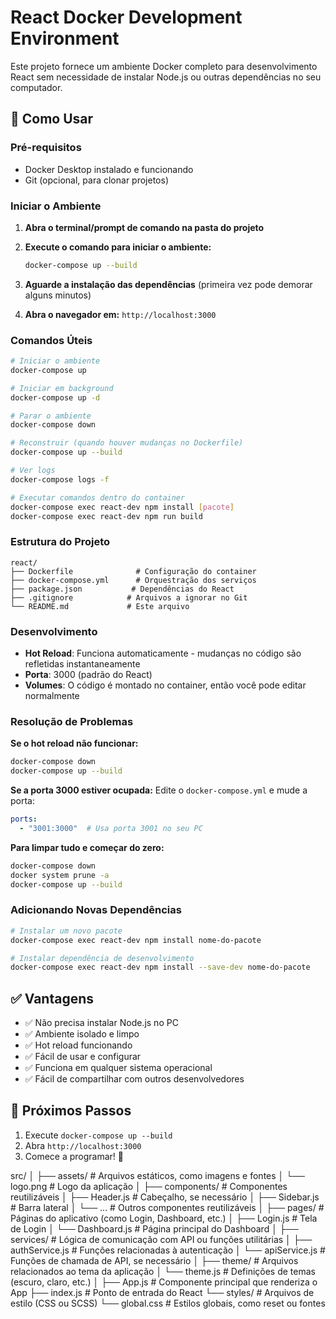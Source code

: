 # React Docker Development Environment

Este projeto fornece um ambiente Docker completo para desenvolvimento React sem necessidade de instalar Node.js ou outras dependências no seu computador.

## 🚀 Como Usar

### Pré-requisitos
- Docker Desktop instalado e funcionando
- Git (opcional, para clonar projetos)

### Iniciar o Ambiente

1. **Abra o terminal/prompt de comando na pasta do projeto**

2. **Execute o comando para iniciar o ambiente:**
   ```bash
   docker-compose up --build
   ```

3. **Aguarde a instalação das dependências** (primeira vez pode demorar alguns minutos)

4. **Abra o navegador em:** `http://localhost:3000`

### Comandos Úteis

```bash
# Iniciar o ambiente
docker-compose up

# Iniciar em background
docker-compose up -d

# Parar o ambiente
docker-compose down

# Reconstruir (quando houver mudanças no Dockerfile)
docker-compose up --build

# Ver logs
docker-compose logs -f

# Executar comandos dentro do container
docker-compose exec react-dev npm install [pacote]
docker-compose exec react-dev npm run build
```

### Estrutura do Projeto

```
react/
├── Dockerfile              # Configuração do container
├── docker-compose.yml      # Orquestração dos serviços
├── package.json           # Dependências do React
├── .gitignore            # Arquivos a ignorar no Git
└── README.md             # Este arquivo
```

### Desenvolvimento

- **Hot Reload**: Funciona automaticamente - mudanças no código são refletidas instantaneamente
- **Porta**: 3000 (padrão do React)
- **Volumes**: O código é montado no container, então você pode editar normalmente

### Resolução de Problemas

**Se o hot reload não funcionar:**
```bash
docker-compose down
docker-compose up --build
```

**Se a porta 3000 estiver ocupada:**
Edite o `docker-compose.yml` e mude a porta:
```yaml
ports:
  - "3001:3000"  # Usa porta 3001 no seu PC
```

**Para limpar tudo e começar do zero:**
```bash
docker-compose down
docker system prune -a
docker-compose up --build
```

### Adicionando Novas Dependências

```bash
# Instalar um novo pacote
docker-compose exec react-dev npm install nome-do-pacote

# Instalar dependência de desenvolvimento
docker-compose exec react-dev npm install --save-dev nome-do-pacote
```

## ✅ Vantagens

- ✅ Não precisa instalar Node.js no PC
- ✅ Ambiente isolado e limpo
- ✅ Hot reload funcionando
- ✅ Fácil de usar e configurar
- ✅ Funciona em qualquer sistema operacional
- ✅ Fácil de compartilhar com outros desenvolvedores

## 🎯 Próximos Passos

1. Execute `docker-compose up --build`
2. Abra `http://localhost:3000`
3. Comece a programar! 🚀


src/
│
├── assets/              # Arquivos estáticos, como imagens e fontes
│   └── logo.png         # Logo da aplicação
│
├── components/          # Componentes reutilizáveis
│   ├── Header.js        # Cabeçalho, se necessário
│   ├── Sidebar.js       # Barra lateral
│   └── ...              # Outros componentes reutilizáveis
│
├── pages/               # Páginas do aplicativo (como Login, Dashboard, etc.)
│   ├── Login.js         # Tela de Login
│   └── Dashboard.js     # Página principal do Dashboard
│
├── services/            # Lógica de comunicação com API ou funções utilitárias
│   ├── authService.js   # Funções relacionadas à autenticação
│   └── apiService.js    # Funções de chamada de API, se necessário
│
├── theme/               # Arquivos relacionados ao tema da aplicação
│   └── theme.js         # Definições de temas (escuro, claro, etc.)
│
├── App.js               # Componente principal que renderiza o App
├── index.js             # Ponto de entrada do React
└── styles/              # Arquivos de estilo (CSS ou SCSS)
    └── global.css       # Estilos globais, como reset ou fontes
